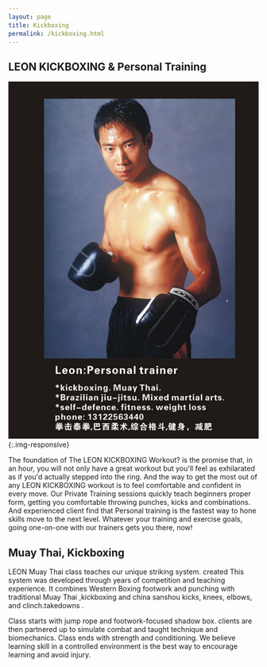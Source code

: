 ```yaml
---
layout: page
title: Kickboxing
permalink: /kickboxing.html
---
```


## LEON KICKBOXING & Personal Training

![kcikboxing](img/kickboxing.jpg){:.img-responsive}

The foundation of The LEON KICKBOXING Workout? is the promise that, in an hour, you will not only have a great workout but you'll feel as exhilarated as if you'd actually stepped into the ring. And the way to get the most out of any LEON KICKBOXING workout is to feel comfortable and confident in every move. Our Private Training sessions quickly teach beginners proper form, getting you comfortable throwing punches, kicks and combinations. And experienced client find that Personal training is the fastest way to hone skills move to the next level. Whatever your training and exercise goals, going one-on-one with our trainers gets you there, now!

## Muay Thai, Kickboxing

LEON Muay Thai class teaches our unique striking system. created This system was developed through years of competition and teaching experience. It combines Western Boxing footwork and punching with traditional Muay Thai ,kickboxing and china sanshou kicks, knees, elbows, and clinch.takedowns .

Class starts with jump rope and footwork-focused shadow box. clients are then partnered up to simulate combat and taught technique and biomechanics. Class ends with strength and conditioning. We believe learning skill in a controlled environment is the best way to encourage learning and avoid injury.
